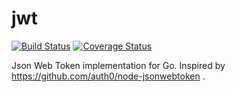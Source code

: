 # jwt
[![Build Status](https://travis-ci.org/DavidCai1993/jwt.svg?branch=master)](https://travis-ci.org/DavidCai1993/jwt)
[![Coverage Status](https://coveralls.io/repos/github/DavidCai1993/jwt/badge.svg?branch=master)](https://coveralls.io/github/DavidCai1993/jwt?branch=master)

Json Web Token implementation for Go. Inspired by https://github.com/auth0/node-jsonwebtoken .
